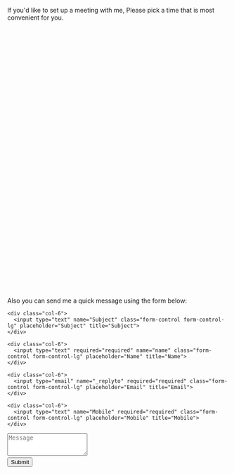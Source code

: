 If you'd like to set up a meeting with me, Please pick a time that is most convenient for you. 

<!-- Start of Calendar Widget -->
<div
  id="calendar-inline-widget"
  data-calendar-link="https://calendar.x.ai/sameh?disableMeeting=true"
  style="position: relative; min-width: 330px; height: 600px;"
></div>
<script src="https://assets.calendar.com/widget.js"></script>
<!-- End of Calendar Widget -->


<form action="https://formspree.io/f/xdopjnwk" method="POST" class="form" id="contact-form">
  <p>Also you can send me a quick message using the form below:</p>
  <div class="row">
    
    <div class="col-6">
      <input type="text" name="Subject" class="form-control form-control-lg" placeholder="Subject" title="Subject">
    </div>
    
    <div class="col-6">
      <input type="text" required="required" name="name" class="form-control form-control-lg" placeholder="Name" title="Name">
    </div>
    
    <div class="col-6">
      <input type="email" name="_replyto" required="required" class="form-control form-control-lg" placeholder="Email" title="Email">
    </div>
    
    <div class="col-6">
      <input type="text" name="Mobile" required="required" class="form-control form-control-lg" placeholder="Mobile" title="Mobile">
    </div>
    
  </div>
  <input type="hidden" name="_subject" value="New submission from your WEBSITE">
  <textarea type="text" name="content" class="form-control form-control-lg" placeholder="Message" title="Message" required="required" rows="3"></textarea>
  <input type="text" name="_gotcha" style="display:none">
  <input type="hidden" name="_next" value="?message=Your message was sent successfully, thanks!" />
  
  <div style="font-size: 12px; margin: -10px 0 10px;"> </div>
  
  <button type="submit" class="btn btn-lg btn-primary">Submit</button>
</form>
